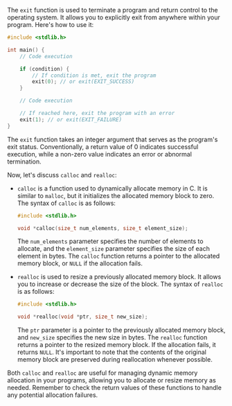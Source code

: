 The `exit` function is used to terminate a program and return control to the operating system. It allows you to explicitly exit from anywhere within your program. Here's how to use it:

```c
#include <stdlib.h>

int main() {
    // Code execution

    if (condition) {
        // If condition is met, exit the program
        exit(0); // or exit(EXIT_SUCCESS)
    }

    // Code execution

    // If reached here, exit the program with an error
    exit(1); // or exit(EXIT_FAILURE)
}
```

The `exit` function takes an integer argument that serves as the program's exit status. Conventionally, a return value of 0 indicates successful execution, while a non-zero value indicates an error or abnormal termination.

Now, let's discuss `calloc` and `realloc`:

- `calloc` is a function used to dynamically allocate memory in C. It is similar to `malloc`, but it initializes the allocated memory block to zero. The syntax of `calloc` is as follows:

  ```c
  #include <stdlib.h>

  void *calloc(size_t num_elements, size_t element_size);
  ```

  The `num_elements` parameter specifies the number of elements to allocate, and the `element_size` parameter specifies the size of each element in bytes. The `calloc` function returns a pointer to the allocated memory block, or `NULL` if the allocation fails.

- `realloc` is used to resize a previously allocated memory block. It allows you to increase or decrease the size of the block. The syntax of `realloc` is as follows:

  ```c
  #include <stdlib.h>

  void *realloc(void *ptr, size_t new_size);
  ```

  The `ptr` parameter is a pointer to the previously allocated memory block, and `new_size` specifies the new size in bytes. The `realloc` function returns a pointer to the resized memory block. If the allocation fails, it returns `NULL`. It's important to note that the contents of the original memory block are preserved during reallocation whenever possible.

Both `calloc` and `realloc` are useful for managing dynamic memory allocation in your programs, allowing you to allocate or resize memory as needed. Remember to check the return values of these functions to handle any potential allocation failures.
